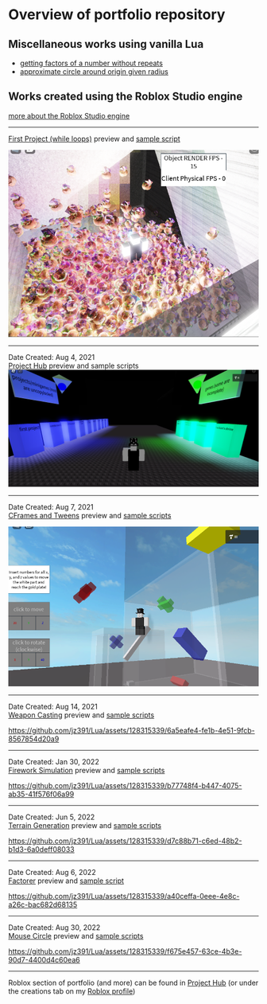 <h1>Overview of portfolio repository</h1>  

<h2> Miscellaneous works using vanilla Lua </h2>

- [getting factors of a number without repeats](https://github.com/jz391/Lua/tree/Misc/getFactors.lua)  
- [approximate circle around origin given radius](https://github.com/jz391/Lua/blob/b8fb8b3d7f1605fc414a3b2fb9da9990bab6ab33/Misc/plotCircle.lua)

<h2> Works created using the Roblox Studio engine </h2>

[more about the Roblox Studio engine](https://create.roblox.com/docs/studio)
***  
<ins>First Project (while loops)</ins> preview and 
[sample script](https://github.com/jz391/Lua/tree/c005201bf7be9dc33b6c709b919c9fedd52d793d/Roblox/Places/FirstProject/Sample_Scripts)

![Snapshot](https://github.com/jz391/Lua/blob/main/Roblox/Places/FirstProject/Screenshot.png?raw=true) 

--- 
Date Created: Aug 4, 2021  
<ins>Project Hub</ins> preview and sample scripts
![Snapshot](https://github.com/jz391/Lua/blob/main/Roblox/Places/ProjectHub/Screenshot.png?raw=true)

---
Date Created: Aug 7, 2021  
<ins>CFrames and Tweens</ins> preview and [sample scripts](https://github.com/jz391/Lua/tree/16dcbc0a2e44b844453d4550190aa923f7158375/Roblox/Places/CFramesAndTweens/Sample_Scripts)

![Snapshot](https://github.com/jz391/Lua/blob/main/Roblox/Places/CFramesAndTweens/Screenshot.png?raw=true)

---
Date Created: Aug 14, 2021  
<ins>Weapon Casting</ins> preview and [sample scripts](https://github.com/jz391/Lua/tree/c005201bf7be9dc33b6c709b919c9fedd52d793d/Roblox/Places/WeaponCasting/Sample_Scripts)

https://github.com/jz391/Lua/assets/128315339/6a5eafe4-fe1b-4e51-9fcb-8567854d20a9

---
Date Created: Jan 30, 2022  
<ins>Firework Simulation</ins> preview and [sample scripts](https://github.com/jz391/Lua/tree/16dcbc0a2e44b844453d4550190aa923f7158375/Roblox/Places/FireworkSimulation/Sample_Scripts)

https://github.com/jz391/Lua/assets/128315339/b77748f4-b447-4075-ab35-41f576f06a99

---
Date Created: Jun 5, 2022  
<ins>Terrain Generation</ins> preview and [sample scripts](https://github.com/jz391/Lua/tree/5d87182b278b849db60ca868c5882a8f29ee0e97/Roblox/Places/TerrainGeneration/Sample_Scripts)

https://github.com/jz391/Lua/assets/128315339/d7c88b71-c6ed-48b2-b1d3-6a0deff08033

---
Date Created: Aug 6, 2022  
<ins>Factorer</ins> preview and [sample script](https://github.com/jz391/Lua/tree/08dc407c5f5d8b556e6698629db727a5f6e5cfed/Roblox/Places/Factorer/Sample_Scripts)

https://github.com/jz391/Lua/assets/128315339/a40ceffa-0eee-4e8c-a26c-bac682d68135

---
Date Created: Aug 30, 2022  
<ins>Mouse Circle</ins> preview and [sample scripts](https://github.com/jz391/Lua/tree/2803b44c168eed8b1ce7e5b5b42603fa3cd3bee4/Roblox/Places/MouseCircle/Sample_Scripts)

https://github.com/jz391/Lua/assets/128315339/f675e457-63ce-4b3e-90d7-4400d4c60ea6

---  

Roblox section of portfolio (and more) can be found in [Project Hub](https://www.roblox.com/games/7202866158) (or under the creations tab on my [Roblox profile](https://www.roblox.com/users/104775887/profile#creations))
